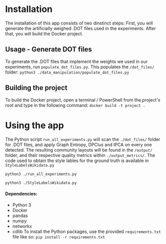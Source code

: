 # Installation
The installation of this app consists of two dinstinct steps: First, you will generate the artificially weighed .DOT files used in the experiments. After that, you will build the Docker project. 

## Usage - Generate DOT files
To generate the .DOT files that implement the weights we used in our experiments, 
run `populate_dot_files.py`.  This populates the `/dot_files/` folder:
	``python3 ./data_manipulation/populate_dot_files.py``

## Building the project
To build the Docker project, open a terminal / PowerShell from the project's root and type in the following command:
	```docker build -t project . ```

# Using the app
The Python script `run_all_experiments.py` will scan the `./dot_files/` folder for .DOT files, and apply Graph Entropy, DPClus and IPCA on every one detected. The resulting community layouts will be found in the `/output/` folder, and their respective quality metrics within `./output_metrics/`. The code used to obtain the style lables for the ground truth is available in `StyleLabelsWikidata.py`

`python3 ./run_all_experiments.py`

`python3 ./StyleLabelsWikidata.py`

#### Dependencies:
- Python 3
- Docker
- pandas
- numpy
- networkx
- cdlib
To install the Python packages, use the provided `requirements.txt` file like so:
`pip install -r requirements.txt`
